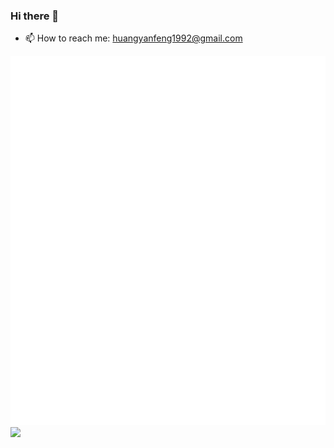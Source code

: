 ### Hi there 👋

- 📫 How to reach me: huangyanfeng1992@gmail.com

![Metrics](https://github.com/yanfeng1992/yanfeng1992/blob/main/github-metrics.svg)
![](https://github-profile-summary-cards.vercel.app/api/cards/profile-details?username=yanfeng1992)


